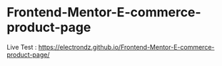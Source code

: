 # Frontend-Mentor-E-commerce-product-page

Live Test : https://electrondz.github.io/Frontend-Mentor-E-commerce-product-page/
